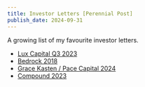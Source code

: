 ```yaml
---
title: Investor Letters [Perennial Post]
publish_date: 2024-09-31
---
```


A growing list of my favourite investor letters.

- [Lux Capital Q3 2023](https://x.com/wolfejosh/status/1729965883756339501?s=20)
- [Bedrock 2018](https://bedrockcap.com/letter)
- [Grace Kasten / Pace Capital 2024](https://www.gracekasten.xyz/2024-anti-letter)
- [Compound 2023](https://www.compound.vc/writing/compound-annual-letter-2023)

  
